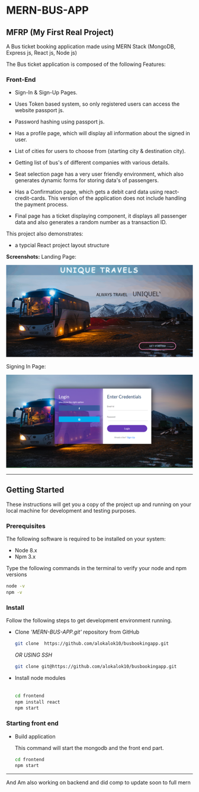 # MERN-BUS-APP
## MFRP (My First Real Project) 

A Bus ticket booking application made using MERN Stack (MongoDB, Express js, React js, Node js)

The Bus ticket application is composed of the following Features:

### Front-End

* Sign-In & Sign-Up Pages.

* Uses Token based system, so only registered users can access the website  passport js.

* Password hashing using passport js.

* Has a profile page, which will display all information about the signed in user.

* List of cities for users to choose from (starting city & destination city). 

* Getting list of bus's of different companies with various details.

* Seat selection page has a very user friendly environment, which also generates dynamic forms for storing data's of passengers.

* Has a Confirmation page, which gets a debit card data using react-credit-cards. This version of the application does not include handling the payment process. 

* Final page has a ticket displaying component, it displays all passenger data and also generates a random number as a transaction ID.



This project also demonstrates:

* a typcial React project layout structure

**Screenshots:**
Landing Page:

![](documentationResources/bus.gif)

Signing In Page:

![](documentationResources/signin.png)


---




## Getting Started

These instructions will get you a copy of the project up and running on your local machine for development and testing purposes.

### Prerequisites

The following software is required to be installed on your system:

* Node 8.x
* Npm 3.x

Type the following commands in the terminal to verify your node and npm versions

```bash
node -v
npm -v
```

### Install

Follow the following steps to get development environment running.

* Clone _'MERN-BUS-APP.git'_ repository from GitHub

  ```bash
  git clone  https://github.com/alokalok10/busbookingapp.git
  ```

   _OR USING SSH_

  ```bash
  git clone git@https://github.com/alokalok10/busbookingapp.git
  ```

* Install node modules

   ```bash
   
   cd frontend
   npm install react
   npm start
   ```


### Starting  front end 

* Build application

  This command will start the mongodb and the front end part.

  ```bash
  cd frontend
  npm start
  
  ```


---

And Am also working on backend and did comp to update soon to full mern 


